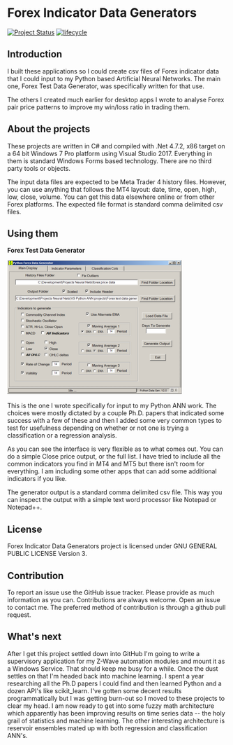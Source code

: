 # Forex Indicator Data Generators

[![Project Status](https://www.repostatus.org/badges/latest/wip.svg)](https://www.repostatus.org/#wip)
[![lifecycle](https://img.shields.io/badge/lifecycle-maturing-blue.svg)](https://www.tidyverse.org/lifecycle/#maturing)

## **Introduction**

I built these applications so I could create csv files of Forex indicator data that I could input to my Python based Artificial Neural Networks. The main one, Forex Test Data Generator, was specifically written for that use.

The others I created much earlier for desktop apps I wrote to analyse Forex pair price patterns to improve my win/loss ratio in trading them.

## **About the projects**


These projects are written in C# and compiled with .Net 4.7.2, x86 target on a 64 bit Windows 7 Pro platform using Visual Studio 2017. Everything in them is standard Windows Forms based technology. There are no third party tools or objects.

The input data files are expected to be Meta Trader 4 history files. However, you can use anything that follows the MT4 layout: date, time, open, high, low, close, volume. You can get this data elsewhere online or from other Forex platforms. The expected file format is standard comma delimited csv files.

## **Using them**

**Forex Test Data Generator**

![C:\Development\GitHub repository work area\Forex-Indicator-Data-Generators\images\Fdg_snapshot.png](images/Fdg_snapshot)

This is the one I wrote specifically for input to my Python ANN work. The choices were mostly dictated by a couple Ph.D. papers that indicated some success with a few of these and then I added some very common types to test for usefulness depending on whether or not one is trying a classification or a regression analysis.

As you can see the interface is very flexible as to what comes out. You can do a simple Close price output, or the full list. I have tried to include all the common indicators you find in MT4 and MT5 but there isn't room for everything. I am including some other apps that can add some additional indicators if you like.

The generator output is a standard comma delimited csv file. This way you can inspect the output with a simple text word processor like Notepad or Notepad++.


## License

Forex Indicator Data Generators project is licensed under GNU GENERAL PUBLIC LICENSE Version 3.

## Contribution

To report an issue use the GitHub issue tracker. Please provide as much information as you can.
Contributions are always welcome. Open an issue to contact me. The preferred method of contribution is through a github pull request. 


## **What's next**

After I get this project settled down into GitHub I'm going to write a supervisory application for my Z-Wave automation modules and mount it as a Windows Service. That should keep me busy for a while. Once the dust settles on that I'm headed back into machine learning. I spent a year researching all the Ph.D papers I could find and then learned Python and a dozen API's like scikit_learn. I've gotten some decent results programmatically but I was getting burn-out so I moved to these projects to clear my head. I am now ready to get into some fuzzy math architecture which apparently has been improving results on time series data -- the holy grail of statistics and machine learning. The other interesting architecture is reservoir ensembles mated up with both regression and classification ANN's.

